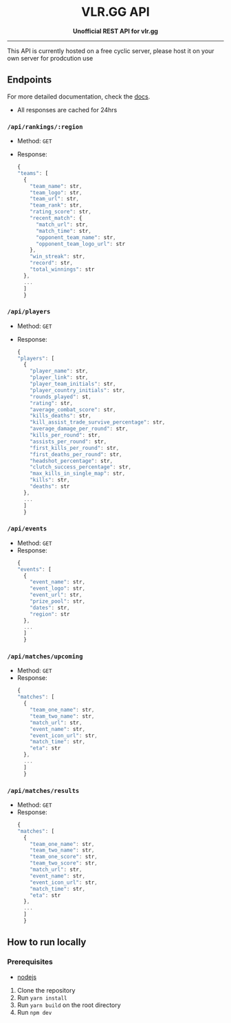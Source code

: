 <h1 align="center">VLR.GG API</h1>
<p align="center">
  <strong>Unofficial REST API for vlr.gg</strong>
</p>

---

This API is currently hosted on a free cyclic server, please host it on your own server for prodcution use

## Endpoints

For more detailed documentation, check the [docs](https://documenter.getpostman.com/view/21591099/2s93CUHVaw).

- All responses are cached for 24hrs

### `/api/rankings/:region`

- Method: `GET`
- Response:

  ```js
  {
  "teams": [
    {
      "team_name": str,
      "team_logo": str,
      "team_url": str,
      "team_rank": str,
      "rating_score": str,
      "recent_match": {
        "match_url": str,
        "match_time": str,
        "opponent_team_name": str,
        "opponent_team_logo_url": str
      },
      "win_streak": str,
      "record": str,
      "total_winnings": str
    },
    ...
    ]
    }
  ```

### `/api/players`

- Method: `GET`
- Response:

  ```js
  {
  "players": [
    {
      "player_name": str,
      "player_link": str,
      "player_team_initials": str,
      "player_country_initials": str,
      "rounds_played": st,
      "rating": str,
      "average_combat_score": str,
      "kills_deaths": str,
      "kill_assist_trade_survive_percentage": str,
      "average_damage_per_round": str,
      "kills_per_round": str,
      "assists_per_round": str,
      "first_kills_per_round": str,
      "first_deaths_per_round": str,
      "headshot_percentage": str,
      "clutch_success_percentage": str,
      "max_kills_in_single_map": str,
      "kills": str,
      "deaths": str
    },
    ...
    ]
    }
  ```

### `/api/events`

- Method: `GET`
- Response:
  ```js
  {
  "events": [
    {
      "event_name": str,
      "event_logo": str,
      "event_url": str,
      "prize_pool": str,
      "dates": str,
      "region": str
    },
    ...
    ]
    }
  ```

### `/api/matches/upcoming`

- Method: `GET`
- Response:
  ```js
  {
  "matches": [
    {
      "team_one_name": str,
      "team_two_name": str,
      "match_url": str,
      "event_name": str,
      "event_icon_url": str,
      "match_time": str,
      "eta": str
    },
    ...
    ]
    }
  ```

### `/api/matches/results`

- Method: `GET`
- Response:
  ```js
  {
  "matches": [
    {
      "team_one_name": str,
      "team_two_name": str,
      "team_one_score": str,
      "team_two_score": str,
      "match_url": str,
      "event_name": str,
      "event_icon_url": str,
      "match_time": str,
      "eta": str
    },
    ...
    ]
    }
  ```

## How to run locally

### Prerequisites

- [nodejs](https://nodejs.org/en/)

1. Clone the repository
1. Run `yarn install`
1. Run `yarn build` on the root directory
1. Run `npm dev`
